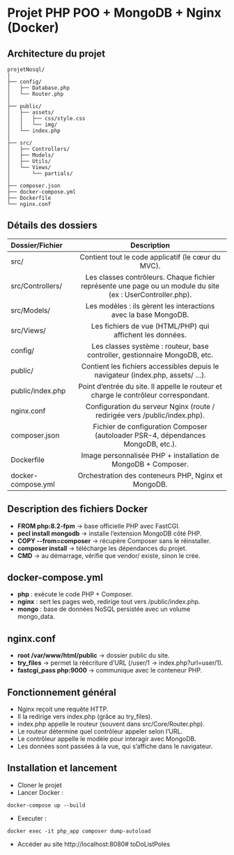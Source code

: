 # Projet PHP POO + MongoDB + Nginx (Docker)
## Architecture du projet
```
projetNosql/
│
├── config/
│   ├── Database.php
│   └── Router.php
│
├── public/
│   ├── assets/
│   │   ├── css/style.css
│   │   └── img/
│   └── index.php
│
├── src/
│   ├── Controllers/
│   ├── Models/
│   ├── Utils/
│   └── Views/
│       └── partials/
│
├── composer.json
├── docker-compose.yml
├── Dockerfile
└── nginx.conf
```
## Détails des dossiers
| Dossier/Fichier    |                                                 Description                                                 |
|:-------------------|:-----------------------------------------------------------------------------------------------------------:|
| src/               |                             Contient tout le code applicatif (le cœur du MVC).                              |
| src/Controllers/   |Les classes contrôleurs. Chaque fichier représente une page ou un module du site (ex :  UserController.php). |
| src/Models/        |                       Les modèles : ils gèrent les interactions avec la base MongoDB.                       |
| src/Views/         |                          Les fichiers de vue (HTML/PHP) qui affichent les données.                          |
| config/            |                 Les classes système : routeur, base controller, gestionnaire MongoDB, etc.                  |
| public/            |               Contient les fichiers accessibles depuis le navigateur (index.php, assets/ …).                |
| public/index.php   |            Point d’entrée du site. Il appelle le routeur et charge le contrôleur correspondant.             |
| nginx.conf |                 Configuration du serveur Nginx (route / redirigée vers /public/index.php).                  |
| composer.json      |              Fichier de configuration Composer (autoloader PSR-4, dépendances MongoDB, etc.).               |
| Dockerfile         |                        Image personnalisée PHP + installation de MongoDB + Composer.                        |
| docker-compose.yml |                             Orchestration des conteneurs PHP, Nginx et MongoDB.                             |

## Description des fichiers Docker

- **FROM php:8.2-fpm** → base officielle PHP avec FastCGI.
- **pecl install mongodb** → installe l’extension MongoDB côté PHP.
- **COPY --from=composer** → récupère Composer sans le réinstaller.
- **composer install** → télécharge les dépendances du projet.
- **CMD** → au démarrage, vérifie que vendor/ existe, sinon le crée.

## docker-compose.yml

- **php** : exécute le code PHP + Composer.
- **nginx** : sert les pages web, redirige tout vers /public/index.php.
- **mongo** : base de données NoSQL persistée avec un volume mongo_data.

## nginx.conf

- **root /var/www/html/public** → dossier public du site.
- **try_files** → permet la réécriture d’URL (/user/1 → index.php?url=user/1).
- **fastcgi_pass php:9000** → communique avec le conteneur PHP.

## Fonctionnement général

- Nginx reçoit une requête HTTP.
- Il la redirige vers index.php (grâce au try_files).
- index.php appelle le routeur (souvent dans src/Core/Router.php).
- Le routeur détermine quel contrôleur appeler selon l’URL.
- Le contrôleur appelle le modèle pour interagir avec MongoDB.
- Les données sont passées à la vue, qui s’affiche dans le navigateur.

## Installation et lancement

- Cloner le projet
- Lancer Docker :
```
docker-compose up --build
```
- Executer :
```
docker exec -it php_app composer dump-autoload
```
- Accéder au site
http://localhost:8080# toDoListPoles
